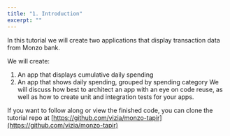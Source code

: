 ```yaml
---
title: "1. Introduction"
excerpt: ""
---
```

In this tutorial we will create two applications that display transaction data from Monzo bank.

We will create:

1. An app that displays cumulative daily spending
2. An app that shows daily spending, grouped by spending category
We will discuss how best to architect an app with an eye on code reuse, as well as how to create unit and integration tests for your apps.


If you want to follow along or view the finished code, you can clone the tutorial repo at [https://github.com/vizia/monzo-tapir](https://github.com/vizia/monzo-tapir)